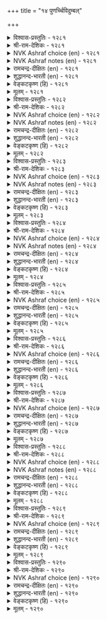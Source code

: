 +++
title = "१४ पुणर्च्चिविदुम्बल्"

+++


<details><summary>विश्वास-प्रस्तुतिः - १२८१</summary>

उळ्ळक् कळित्तलुम् काण मगिऴ्दलुम्  
कळ्ळुक्किल् कामत्तिऱ्कुण्डु।      १२८१
</details>

<details><summary>श्री-राम-देशिकः - १२८१</summary>

तुष्टिं दर्शनमात्रेण मोदं च स्मरणात् ततः ।  
कामार्तो लभते लोके न सुरासेवकस्तथा ॥ १२८१॥
</details>

<details><summary>NVK Ashraf choice (en) - १२८१</summary>

१२८१
To please with the thought and delight with the sight,
Belongs not to liquor but love.
(P.S. Sundaram)
</details>

<details><summary>NVK Ashraf notes (en) - १२८१</summary>

१२८१. Compare with १०९०: "Wine won't delight unless imbibed, but love with a look delights!" - (P.S. Sundaram) and with १२०१: "Love is sweeter than wine; its mere thought intoxicates" – (P.S. Sundaram)
</details>

<details><summary>रामचन्द्र-दीक्षितः (en) - १२८१</summary>

1281 uḷḷak kaḷittalum kāṇa makiḻtalum  
kaḷḷukkuil kāmattiṟku uṇṭu.

1281\. To become pleased with the thought and happy at the sight of the lover, these are the fruits not of wine but of love.  
</details>

<details><summary>शुद्धानन्द-भारती (en) - १२८१</summary>

1\. உள்ளக் களித்தலும் காண மகிழ்தலும்  
கள்ளுக்கில் காமத்திற்கு உண்டு.  
Rapture at thought and joy when seen  
Belong to love and not to wine.        1281  
</details>

<details><summary>वेङ्कटकृष्ण (हि) - १२८१</summary>

1281
मुद होना स्मृति मात्र से, दर्शन से उल्लास ।  
ये गुण नहीं शराब में, रहे काम के पास ॥
  </details>

<details><summary>मूलम् - १२८१</summary>

उळ्ळक् कळित्तलुम् काण मगिऴ्दलुम्  
कळ्ळुक्किल् कामत्तिऱ्कुण्डु।      १२८१
</details>

<details><summary>विश्वास-प्रस्तुतिः - १२८२</summary>

तिनैत्तुणैयुम् ऊडामै वेण्डुम् पनैत् तुणैयुम्  
कामम् निऱैय वरिन्।      १२८२
</details>

<details><summary>श्री-राम-देशिकः - १२८२</summary>

तालपादपवत् कामो वृद्धे सति विशेषतः ।  
वियिगो यववत्स्वल्पोऽप्यकार्यः कामुकैः सह ॥ १२८२॥
</details>

<details><summary>NVK Ashraf choice (en) - १२८२</summary>

१२८२
Where love is as large as a palm tree,
Even millet of sulk is misplaced. *
(K. Krishnaswamy & Vijaya Ramkumar), (P.S. Sundaram)
</details>

<details><summary>NVK Ashraf notes (en) - १२८२</summary>

१२८२. Compare with couplets १०४ & ४३३ for the use of same similes “Millet” and “Palm tree”. “To the discerning even millet of aid is as big as a palm tree.” and “To those ashamed of wrong doings, even a millet of fault is as big as a palm-tree”
</details>

<details><summary>रामचन्द्र-दीक्षितः (en) - १२८२</summary>

1282 tiṉaittuṇaiyum ūṭāmai vēṇṭum paṉaittuṇaiyum  
kāmam niṟaiya variṉ.

1282\. If a woman’s passion becomes excessive, she should avoid even slight misunderstanding.  
</details>

<details><summary>शुद्धानन्द-भारती (en) - १२८२</summary>

2\. தினைத்துணையும் ஊடாமை வேண்டும் பனைத்துணையும்  
காமம் நிறைய வரின்.  
When passion grows palmyra-tall  
Sulking is wrong though millet-small.        1282  
</details>

<details><summary>वेङ्कटकृष्ण (हि) - १२८२</summary>

1282
यदि आवेगा काम तो, बढ़ कर ताड़ समान ।  
तिल भर भी नहिं चाहिये, करना प्रिय से मान ॥
  </details>

<details><summary>मूलम् - १२८२</summary>

तिनैत्तुणैयुम् ऊडामै वेण्डुम् पनैत् तुणैयुम्  
कामम् निऱैय वरिन्।      १२८२
</details>

<details><summary>विश्वास-प्रस्तुतिः - १२८३</summary>

पेणादु पॆट्पवे सॆय्यिनुम् कॊण्गनैक्  
काणा तमैयल कण्।       १२८३
</details>

<details><summary>श्री-राम-देशिकः - १२८३</summary>

वक्कृत्य ???? ।  
अथापि तमदृष्ट्वा मे नेत्रे नावापतुर्मुदम् ॥ १२८३॥
</details>

<details><summary>NVK Ashraf choice (en) - १२८३</summary>

१२८३
Let him neglect me and do what he will.
My eyes will not rest till they see him.
(P.S. Sundaram)
</details>

<details><summary>NVK Ashraf notes (en) - १२८३</summary>

१२८३. Compare with ११७८. Five of the seven seers (metrical feet) between these two couplets are same! “पेणादु पॆट्टार् उळर्-मन्नो मट्रु अवर्क् काणादु अमैवु इल कण्.”
</details>

<details><summary>रामचन्द्र-दीक्षितः (en) - १२८३</summary>

1283 pēṇātu peṭpavē ceyyiṉum koṇkaṉaik  
kāṇātu amaiyala kaṇ.

1283\. Though my husband acts regardless of me, yet my eyes cannot be satisfied without seeing him.  
</details>

<details><summary>शुद्धानन्द-भारती (en) - १२८३</summary>

3\. பேணாது பெட்பவே செய்யினும் கொண்கனைக்  
காணாது அமையல கண்.  
Though slighting me he acts his will  
My restless eyes would see him still.        1283  
</details>

<details><summary>वेङ्कटकृष्ण (हि) - १२८३</summary>

1283
यद्यपि मनमानी करें, बिन आदर की सैन ।  
प्रियतम को देखे बिना, नयनों को नहिं चैन ॥
  </details>

<details><summary>मूलम् - १२८३</summary>

पेणादु पॆट्पवे सॆय्यिनुम् कॊण्गनैक्  
काणा तमैयल कण्।       १२८३
</details>

<details><summary>विश्वास-प्रस्तुतिः - १२८४</summary>

ऊडऱ्कण् सॆण्ड्रेन्मन् तोऴि अदुमऱन्दु  
कूडऱ्कण् सॆण्ड्रदु ऎन् नॆञ्जु।      १२८४
</details>

<details><summary>श्री-राम-देशिकः - १२८४</summary>

वियुज्य तं प्रिय गन्तुमैच्छमादौ सखि प्रिये ! ।  
मन्मनस्तत्त विस्मृत्य रन्तुं तेन सहागमत् ॥ १२८४॥
</details>

<details><summary>NVK Ashraf choice (en) - १२८४</summary>

१२८४
My friend, I went all set to quarrel,
But my heart forgot and clasped him.
(P.S. Sundaram)
</details>

<details><summary>NVK Ashraf notes (en) - १२८४</summary>

१२८४. Compare with १२९४. "Who will consult you hereafter, my heart, having failed to sulk before yielding?" * - (M.S. Poornalingam Pillai), (P.S. Sundaram). Also with १२५९. “Determined to sulk I went, but when my heart merged, I too went and clasped him.” * ((J. Narayanaswamy), (P.S. Sundaram))
</details>

<details><summary>रामचन्द्र-दीक्षितः (en) - १२८४</summary>

1284 ūṭalkaṇ ceṉṟēṉmaṉ tōḻi atumaṟantu  
kūṭaṟkaṇ ceṉṟatueṉ neñcu.

1284\. O Friend! I went to quarrel with him; but forgetting it my heart sought for reconciliation.  
</details>

<details><summary>शुद्धानन्द-भारती (en) - १२८४</summary>

4\. ஊடற்கண் சென்றேன்மன் தோழி அதுமறந்து  
கூடற்கண் சென்றதுஎன் நெஞ்சு.  
Huff I would, maid, but I forget;  
And leap to embrace him direct.        1284  
</details>

<details><summary>वेङ्कटकृष्ण (हि) - १२८४</summary>

1284
गयी रूठने री सखी, करके मान-विचार ।  
मेरा दिल वह भूल कर, मिलने को तैयार ॥
  </details>

<details><summary>मूलम् - १२८४</summary>

ऊडऱ्कण् सॆण्ड्रेन्मन् तोऴि अदुमऱन्दु  
कूडऱ्कण् सॆण्ड्रदु ऎन् नॆञ्जु।      १२८४
</details>

<details><summary>विश्वास-प्रस्तुतिः - १२८५</summary>

ऎऴुदुङ्गाल् कोल्गाणाक् कण्णेबोल् कॊण्गन्  
पऴिगाणेन् कण्ड इडत्तु।      १२८५
</details>

<details><summary>श्री-राम-देशिकः - १२८५</summary>

प्रिये दृष्टिं गते दोषान् तदीयान् विस्मराम्यहम् ।  
अञ्जनालङ्कृतं नेत्रं शलाकां विस्मरेद्यथा ॥ १२८५॥
</details>

<details><summary>NVK Ashraf choice (en) - १२८५</summary>

१२८५
Like eyes that can’t see the painting brush,
I don’t see his faults when I see him. *
(M.S. Poornalingam Pillai)
</details>

<details><summary>रामचन्द्र-दीक्षितः (en) - १२८५</summary>

1285 eḻutuṅkāl kōlkāṇāk kaṇṇēpōl koṇkaṉ  
paḻikāṇēṉ kaṇṭa viṭattu.

1285\. Just as our eyes do not see the pen when writing I could not see my lover’s faults when I saw him.  
</details>

<details><summary>शुद्धानन्द-भारती (en) - १२८५</summary>

5\. எழுதுங்கால் கோல்காணாக் கண்ணேபோல் கொண்கன்  
பழிகாணேன் கண்ட விடத்து.  
When close I see not lord's blemish  
Like eyes that see not painter's brush.        1285  
</details>

<details><summary>वेङ्कटकृष्ण (हि) - १२८५</summary>

1285
कूँची को नहिं देखते, यथा आंजते अक्ष ।  
उनकी भूल न देखती, जब हैं नाथ समक्ष ॥
  </details>

<details><summary>मूलम् - १२८५</summary>

ऎऴुदुङ्गाल् कोल्गाणाक् कण्णेबोल् कॊण्गन्  
पऴिगाणेन् कण्ड इडत्तु।      १२८५
</details>

<details><summary>विश्वास-प्रस्तुतिः - १२८६</summary>

काणुङ्गाल् काणेन् तवऱाय काणाक्काल्  
काणेन् तवऱल् लवै।      १२८६
</details>

<details><summary>श्री-राम-देशिकः - १२८६</summary>

प्रिये दृष्टिपथं याते दोषस्तस्मिन्न दृश्यते ।  
प्रियाऽदर्शनवेलायां गुणस्तस्मिन्न दृश्यते ॥ १२८६॥
</details>

<details><summary>NVK Ashraf choice (en) - १२८६</summary>

१२८६
When I see him I see no faults, and when I don't,
I see nothing but faults! *
(P.S. Sundaram)
</details>

<details><summary>रामचन्द्र-दीक्षितः (en) - १२८६</summary>

1286 kāṇuṅkāl kāṇēṉ tavaṟāya kāṇākkāl  
kāṇēṉ tavaṟual lavai.

1286\. When I see my husband I cannot see his faults. In his absence I cannot see anything else.  
</details>

<details><summary>शुद्धानन्द-भारती (en) - १२८६</summary>

6\. காணுங்கால் காணேன் தவறாய காணாக்கால்  
காணேன் தவறல் லவை.  
When he's with me I see not fault  
And nought but fault when he is not.        1286  
</details>

<details><summary>वेङ्कटकृष्ण (हि) - १२८६</summary>

1286
जब प्रिय को मैं देखती, नहीं देखती दोष ।  
ना देखूँ तो देखती, कुछ न छोड़ कर दोष ॥
  </details>

<details><summary>मूलम् - १२८६</summary>

काणुङ्गाल् काणेन् तवऱाय काणाक्काल्  
काणेन् तवऱल् लवै।      १२८६
</details>

<details><summary>विश्वास-प्रस्तुतिः - १२८७</summary>

उय्त्तल् अऱिन्दु पुनल्बाय् पवरेबोल्  
पॊय्त्तल् अऱिन्दॆन् पुलन्दु।      १२८७
</details>

<details><summary>श्री-राम-देशिकः - १२८७</summary>

बुध्वापि यत्नवैफल्यं विप्रलम्भं करोति सा ।  
प्रवाहाकर्षणगुणं ज्ञात्वाऽप्येनं विशेद्यता ॥ १२८७॥
</details>

<details><summary>NVK Ashraf choice (en) - १२८७</summary>

१२८७
It is folly to plunge into a known raging stream.
Likewise, why sulk and plumb known lies? *
(P.S. Sundaram)
</details>

<details><summary>रामचन्द्र-दीक्षितः (en) - १२८७</summary>

1287 uyttal aṟintu puṉalpāy pavarēpōl  
poyttal aṟinteṉ pulantu.

1287\. Of what avail is it to sift all the lies of one’s husband! It is as ineffectual as a diver battling with an irresistible current.  
</details>

<details><summary>शुद्धानन्द-भारती (en) - १२८७</summary>

7\. உய்த்தல் அறிந்து புனல்பாய் பவரேபோல்  
பொய்த்தல் அறிந்தென் புலந்து.  
To leap in stream which carries off  
When lord is close to feign a huff.        1287  
</details>

<details><summary>वेङ्कटकृष्ण (हि) - १२८७</summary>

1287
कूदे यथा प्रवाह में, बाढ़ बहाती जान ।  
निष्फलता को जान कर, क्या हो करते मान ॥
  </details>

<details><summary>मूलम् - १२८७</summary>

उय्त्तल् अऱिन्दु पुनल्बाय् पवरेबोल्  
पॊय्त्तल् अऱिन्दॆन् पुलन्दु।      १२८७
</details>

<details><summary>विश्वास-प्रस्तुतिः - १२८८</summary>

इळित्तक्क इन्ना सॆयिनुम् कळित्तार्क्कुक्  
कळ्ळट्रे कळ्वनिन् मार्बु।      १२८८
</details>

<details><summary>श्री-राम-देशिकः - १२८८</summary>

सुरापानाद् भवेद्धानिरिति ज्ञात्वापि मानवः ।  
हर्षात् पिबेद्यथा तद्वत् तव वक्षः पुनर्वृणे ॥ १२८८॥
</details>

<details><summary>NVK Ashraf choice (en) - १२८८</summary>

१२८८
The drunkard seeks wine knowing well its shame;
So does your bosom to me, O thief! *
(K.R. Srinivasa Iyengar)
</details>

<details><summary>NVK Ashraf notes (en) - १२८८</summary>

१२८८. Through disgraceful, drunkards seek to drink again. Even so, I long for your bosom in spite of your trickery.
</details>

<details><summary>रामचन्द्र-दीक्षितः (en) - १२८८</summary>

1288 iḷittakka iṉṉā ceyiṉum kaḷittārkkuk  
kaḷḷaṟṟē kaḷvaniṉ mārpu.

1288\. O cheat! your breast is coveted more and more even as liquor with all its harm is by the drunkard.  
</details>

<details><summary>शुद्धानन्द-भारती (en) - १२८८</summary>

8\. இளித்தக்க இன்னா செயினும் களித்தார்க்குக்  
கள்ளற்றே கள்வநின் மார்பு.  
Like wine to addicts that does disgrace  
Your breast, O thief, is for my embrace!        1288  
</details>

<details><summary>वेङ्कटकृष्ण (हि) - १२८८</summary>

1288
निन्दाप्रद दुख क्यों न दे, मद्यप को ज्यों पान ।  
त्यों है, वंचक रे, हमें, तेरी छाती जान ॥
  </details>

<details><summary>मूलम् - १२८८</summary>

इळित्तक्क इन्ना सॆयिनुम् कळित्तार्क्कुक्  
कळ्ळट्रे कळ्वनिन् मार्बु।      १२८८
</details>

<details><summary>विश्वास-प्रस्तुतिः - १२८९</summary>

मलरिनुम् मॆल्लिदु कामम् सिलर्अदन्  
सॆव्वि तलैप्पडु वार्।      १२८९
</details>

<details><summary>श्री-राम-देशिकः - १२८९</summary>

लोके कामसुखं पुष्पादपि मादवसम्युतम् ।  
बुध्वा तत्त्वमिदं केचित्, लभन्ते फलमुत्तमम् ॥ १२८९॥
</details>

<details><summary>NVK Ashraf choice (en) - १२८९</summary>

१२८९
Love is more delicate than flower;
Not many handle it properly. *
(J. Narayanaswamy)
</details>

<details><summary>रामचन्द्र-दीक्षितः (en) - १२८९</summary>

1289 malariṉum mellitu kāmam cilarataṉ  
cevvi talaippaṭu vār.

1289\. More tender than a flower is love and few are they who enjoy it fully.  
</details>

<details><summary>शुद्धानन्द-भारती (en) - १२८९</summary>

9\. மலரினும் மெல்லிது காமம் சிலர்அதன்  
செவ்வி தலைப்படு வார்.  
Flower-soft is love; a few alone  
Know its delicacy so fine.        1289  
</details>

<details><summary>वेङ्कटकृष्ण (हि) - १२८९</summary>

1289
मृदुतर हो कर सुमन से, जो रहता है काम ।  
बिरले जन को प्राप्त है, उसका शुभ परिणाम ॥
  </details>

<details><summary>मूलम् - १२८९</summary>

मलरिनुम् मॆल्लिदु कामम् सिलर्अदन्  
सॆव्वि तलैप्पडु वार्।      १२८९
</details>

<details><summary>विश्वास-प्रस्तुतिः - १२९०</summary>

कण्णिन् तुनित्ते कलङ्गिनाळ् पुल्लुदल्  
ऎन्निनुम् तान्विदुप् पुट्रु।      १२९०
</details>

<details><summary>श्री-राम-देशिकः - १२९०</summary>

स्वयं पूर्व समागत्य परिष्वङ्ग च काङ्क्षती ।  
यत्मया सङ्गता तच्च विस्मृत्य कलुषीकृता ॥ १२९०॥
</details>

<details><summary>NVK Ashraf choice (en) - १२९०</summary>

१२९०
Though hostile in the eyes, she was faster than me
To break down and unite.
(K. Kannan)
</details>

<details><summary>रामचन्द्र-दीक्षितः (en) - १२९०</summary>

1290 kaṇṇiṉ tuṉittē kalaṅkiṉāḷ pullutal  
eṉṉiṉum tāṉvitup puṟṟu.

1290\. With resentful eyes, my lady complained: but eager for reconciliation she forgets her anger.  
</details>

<details><summary>शुद्धानन्द-भारती (en) - १२९०</summary>

10\. கண்ணின் துனித்தே கலங்கினாள் புல்லுதல்  
என்னினும் தான்விதுப் புற்று.  
She feigned dislike awhile but flew  
Faster for embrace than I do.        1290  
</details>

<details><summary>वेङ्कटकृष्ण (हि) - १२९०</summary>

1290
उत्कंठित मुझसे अधिक, रही मिलन हित बाल ।  
मान दिखा कर नयन से, गले लगी तत्काल ॥
  </details>

<details><summary>मूलम् - १२९०</summary>

कण्णिन् तुनित्ते कलङ्गिनाळ् पुल्लुदल्  
ऎन्निनुम् तान्विदुप् पुट्रु।      १२९०
</details>
